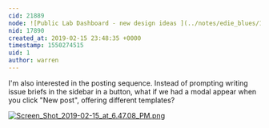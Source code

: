 ```yaml
---
cid: 21889
node: ![Public Lab Dashboard - new design ideas ](../notes/edie_blues/12-13-2018/public-lab-dashboard-new-design-ideas)
nid: 17890
created_at: 2019-02-15 23:48:35 +0000
timestamp: 1550274515
uid: 1
author: warren
---
```


 I'm also interested in the posting sequence. Instead of prompting writing issue briefs in the sidebar in a button, what if we had a modal appear when you click "New post", offering different templates?

[![Screen_Shot_2019-02-15_at_6.47.08_PM.png](/i/29401)](/i/29401?size=original)



